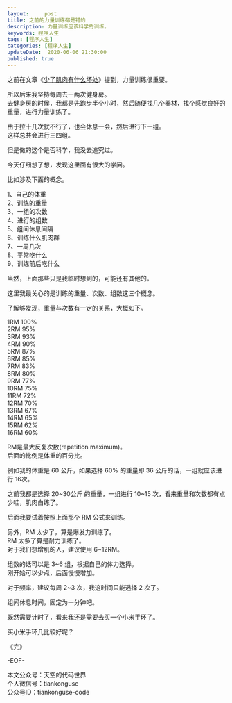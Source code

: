 ```yaml
---   
layout:     post  
title: 之前的力量训练都是错的  
description: 力量训练应该科学的训练。  
keywords: 程序人生  
tags: [程序人生]    
categories: [程序人生]  
updateDate:  2020-06-06 21:30:00  
published: true  
---  
```



之前在文章《[少了肌肉有什么坏处](https://mp.weixin.qq.com/s/kyHhjIpcA1G7f_Hq6MEN0A)》提到，力量训练很重要。  



所以后来我坚持每周去一两次健身房。  
去健身房的时候，我都是先跑步半个小时，然后随便找几个器材，找个感觉良好的重量，进行力量训练了。   


由于拉十几次就不行了，也会休息一会，然后进行下一组。  
这样总共会进行三四组。  


但是做的这个是否科学，我没去追究过。  


今天仔细想了想，发现这里面有很大的学问。  


比如涉及下面的概念。  


1、自己的体重  
2、训练的重量  
3、一组的次数  
4、进行的组数  
5、组间休息间隔  
6、训练什么肌肉群  
7、一周几次  
8、平常吃什么  
9、训练前后吃什么  


当然，上面那些只是我临时想到的，可能还有其他的。  


这里我最关心的是训练的重量、次数、组数这三个概念。  


了解够发现，重量与次数有一定的关系，大概如下。   


1RM 100%  
2RM 95%  
3RM 93%  
4RM 90%  
5RM 87%  
6RM 85%  
7RM 83%  
8RM 80%  
9RM 77%  
10RM 75%  
11RM 72%  
12RM 70%  
13RM 67%  
14RM 65%  
15RM 62%  
16RM 60%  


RM是最大反复次数(repetition maximum)。  
后面的比例是体重的百分比。  


例如我的体重是 60 公斤，如果选择 60% 的重量即 36 公斤的话，一组就应该进行 16次。  


之前我都是选择 20~30公斤 的重量，一组进行 10~15 次，看来重量和次数都有点少哇，肌肉白练了。  


后面我要试着按照上面那个 RM 公式来训练。  


另外，RM 太少了，算是爆发力训练了。  
RM 太多了算是耐力训练了。  
对于我们想增肌的人，建议使用 6~12RM。  


组数的话可以是 3~6 组，根据自己的体力选择。  
刚开始可以少点，后面慢慢增加。  


对于频率，建议每周 2~3 次，我这时间只能选择 2 次了。  


组间休息时间，固定为一分钟吧。  


既然需要计时了，看来我还是需要去买一个小米手环了。  


买小米手环几比较好呢？  


《完》


-EOF-  



本文公众号：天空的代码世界  
个人微信号：tiankonguse  
公众号ID：tiankonguse-code  
  

